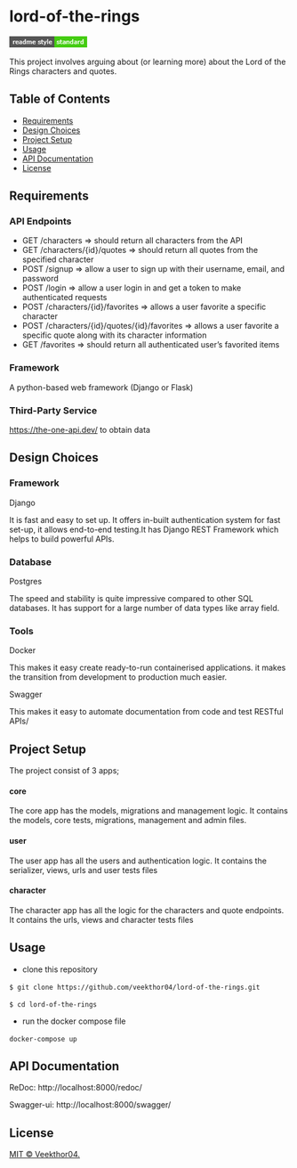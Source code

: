 # lord-of-the-rings
![img.png](img.png)

This project involves arguing about (or learning more) about the Lord of the Rings characters and quotes.

## Table of Contents
- [Requirements](#Requirements)
- [Design Choices](#Design-Choices)
- [Project Setup](#Project-Setup)
- [Usage](#Usage)
- [API Documentation](#API-Documentation)
- [License](License)

##  Requirements
### API Endpoints
- GET /characters => should return all characters from the API
- GET /characters/{id}/quotes => should return all quotes from the specified character
- POST /signup => allow a user to sign up with their username, email, and password
- POST /login => allow a user login in and get a token to make authenticated requests
- POST /characters/{id}/favorites => allows a user favorite a specific character
- POST /characters/{id}/quotes/{id}/favorites => allows a user favorite a specific quote along with its character information
- GET /favorites => should return all authenticated user’s favorited items

### Framework
A python-based web framework (Django or Flask)

### Third-Party Service
https://the-one-api.dev/ to obtain data

## Design Choices

### Framework
Django

It is fast and easy to set up. It offers in-built authentication system for fast set-up, it allows end-to-end testing.It has Django REST Framework which helps to build powerful APIs. 

### Database
Postgres

The speed and stability is quite impressive compared to other SQL databases. It has support for a large number of data types like array field.


### Tools
Docker

This makes it easy create ready-to-run containerised applications. it makes the transition from development to production much easier.

Swagger

This makes it easy to automate documentation from code and test RESTful APIs/ 

## Project Setup

The project consist of 3 apps;
#### core
The core app has the models, migrations and management logic. It contains the models, core tests, migrations, management and admin files.

#### user
The user app has all the users and authentication logic. It contains the serializer, views, urls and user tests files

#### character
The character app has all the logic for the characters and quote endpoints. It contains the urls, views and character tests files

## Usage
- clone this repository
 
`$ git clone https://github.com/veekthor04/lord-of-the-rings.git`

`$ cd lord-of-the-rings`

- run the docker compose file

`docker-compose up`

## API Documentation

ReDoc: http://localhost:8000/redoc/

Swagger-ui: http://localhost:8000/swagger/

## License

[MIT © Veekthor04.](./LICENSE)
